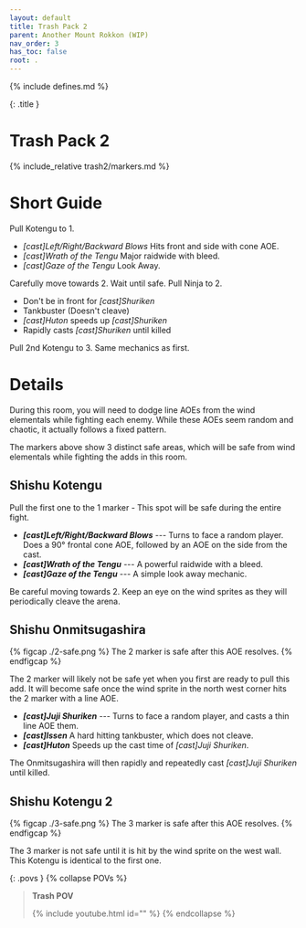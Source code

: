 ```yaml
---
layout: default
title: Trash Pack 2
parent: Another Mount Rokkon (WIP)
nav_order: 3
has_toc: false
root: .
---
```


{% include defines.md %}

{: .title }
# Trash Pack 2

{% include_relative trash2/markers.md %}

# Short Guide

Pull Kotengu to 1.

* *[cast]Left/Right/Backward Blows* Hits front and side with cone AOE.
* *[cast]Wrath of the Tengu* Major raidwide with bleed.
* *[cast]Gaze of the Tengu* Look Away.

Carefully move towards 2. Wait until safe. Pull Ninja to 2.

* Don't be in front for *[cast]Shuriken*
* Tankbuster (Doesn't cleave)
* *[cast]Huton* speeds up *[cast]Shuriken*
* Rapidly casts *[cast]Shuriken* until killed

Pull 2nd Kotengu to 3. Same mechanics as first.

# Details

During this room, you will need to dodge line AOEs from the wind elementals
while fighting each enemy. While these AOEs seem random and chaotic, it actually
follows a fixed pattern.

The markers above show 3 distinct safe areas, which will be safe from wind
elementals while fighting the adds in this room.

## Shishu Kotengu

Pull the first one to the 1 marker - This spot will be safe during the entire
fight.

* ***[cast]Left/Right/Backward Blows*** --- Turns to face a random player. Does
  a 90° frontal cone AOE, followed by an AOE on the side from the cast.
* ***[cast]Wrath of the Tengu*** --- A powerful raidwide with a bleed.
* ***[cast]Gaze of the Tengu*** --- A simple look away mechanic.

Be careful moving towards 2. Keep an eye on the wind sprites as they will
periodically cleave the arena.

## Shishu Onmitsugashira

{% figcap ./2-safe.png %}
The 2 marker is safe after this AOE resolves.
{% endfigcap %}

The 2 marker will likely not be safe yet when you first are ready to pull this
add. It will become safe once the wind sprite in the north west corner hits the
2 marker with a line AOE.

* ***[cast]Juji Shuriken*** --- Turns to face a random player, and casts a thin
  line AOE them.
* ***[cast]Issen*** A hard hitting tankbuster, which does not cleave.
* ***[cast]Huton*** Speeds up the cast time of *[cast]Juji Shuriken*.

The Onmitsugashira will then rapidly and repeatedly cast *[cast]Juji Shuriken*
until killed.

## Shishu Kotengu 2

{% figcap ./3-safe.png %}
The 3 marker is safe after this AOE resolves.
{% endfigcap %}

The 3 marker is not safe until it is hit by the wind sprite on the west wall.
This Kotengu is identical to the first one.

{: .povs }
{% collapse POVs %}
> **Trash POV**
>
> {% include youtube.html id="" %}
{% endcollapse %}
